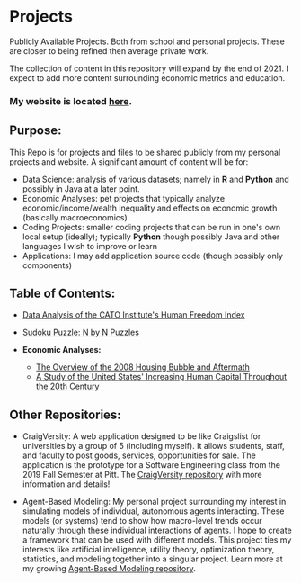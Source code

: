 # Projects
Publicly Available Projects.  Both from school and personal projects.  These are closer to being refined then average private work.

The collection of content in this repository will expand by the end of 2021. I expect to add more content surrounding economic metrics 
and education. 

### My website is located [here](https://andrew-morgan-website.herokuapp.com).

## Purpose: 

This Repo is for projects and files to be shared publicly from my personal projects and website. A significant amount of content will be for:

- Data Science: analysis of various datasets; namely in **R** and **Python** and possibly in Java at a later point.
- Economic Analyses: pet projects that typically analyze economic/income/wealth inequality and effects on economic 
  growth (basically macroeconomics)
- Coding Projects: smaller coding projects that can be run in one's own local setup (ideally); 
  typically **Python** though possibly Java and other languages I wish to improve or learn
- Applications: I may add application source code (though possibly only components)


## Table of Contents:

- [Data Analysis of the CATO Institute's Human Freedom Index](https://github.com/amm414/Projects/tree/master/WrittenPosts/DataAnalyses/HumanFreedomIndex/AnalysisOfHumanFreedomIndex)

- [Sudoku Puzzle: N by N Puzzles](https://github.com/amm414/Projects/tree/master/CodingProjects/Sudoku)

- **Economic Analyses:**
  - [The Overview of the 2008 Housing Bubble and Aftermath](https://github.com/amm414/Projects/tree/master/WrittenPosts/EconomicPapers/HousingCrisis2008)
  - [A Study of the United States' Increasing Human Capital Throughout the 20th Century](https://github.com/amm414/Projects/tree/master/WrittenPosts/EconomicPapers/USAEducation20thCentury)


## Other Repositories:

- CraigVersity: A web application designed to be like Craigslist for universities by a group of 5 (including myself). 
  It allows students, staff, and faculty to post goods, services, opportunities for sale. The application is the 
  prototype for a Software Engineering class from the 2019 Fall Semester at Pitt. 
  The [CraigVersity repository](https://github.com/amm414/CS1530-Software-Engineering-Project) with more information and details!
  
- Agent-Based Modeling: My personal project surrounding my interest in simulating models of individual, autonomous 
  agents interacting. These models (or systems) tend to show how macro-level trends occur naturally through these 
  individual interactions of agents. I hope to create a framework that can be used with different models. This project 
  ties my interests like artificial intelligence, utility theory, optimization theory, statistics, and modeling together
  into a singular project. Learn more at my growing [Agent-Based Modeling repository](https://github.com/amm414/Agent-Based-Modeling).


<!---
amm414/amm414 is a ✨ special ✨ repository because its `README.md` (this file) appears on your GitHub profile.
You can click the Preview link to take a look at your changes.
--->
